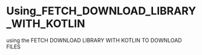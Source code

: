# Using_FETCH_DOWNLOAD_LIBRARY_WITH_KOTLIN

using the FETCH DOWNLOAD LIBRARY WITH KOTLIN TO DOWNLOAD FILES
